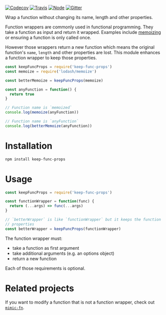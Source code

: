 [![Codecov](https://img.shields.io/codecov/c/github/ehmicky/keep-func-props.svg?label=tested&logo=codecov)](https://codecov.io/gh/ehmicky/keep-func-props) [![Travis](https://img.shields.io/badge/cross-platform-4cc61e.svg?logo=travis)](https://travis-ci.org/ehmicky/keep-func-props) [![Node](https://img.shields.io/node/v/keep-func-props.svg?logo=node.js)](https://www.npmjs.com/package/keep-func-props) [![Gitter](https://img.shields.io/gitter/room/ehmicky/keep-func-props.svg?logo=gitter)](https://gitter.im/ehmicky/keep-func-props)

Wrap a function without changing its name, length and other properties.

Function wrappers are commonly used in functional programming. They take a
function as input and return it wrapped. Examples include
[memoizing](https://github.com/planttheidea/moize) or ensuring a function is
only called once.

However those wrappers return a new function which means the original
function's `name`, `length` and other properties are lost. This module
enhances a function wrapper to keep those properties.

<!-- eslint-disable import/no-extraneous-dependencies, import/no-internal-modules, node/no-extraneous-require -->

```js
const keepFuncProps = require('keep-func-props')
const memoize = require('lodash/memoize')

const betterMemoize = keepFuncProps(memoize)

const anyFunction = function() {
  return true
}

// Function name is `memoized`
console.log(memoize(anyFunction))

// Function name is `anyFunction`
console.log(betterMemoize(anyFunction))
```

# Installation

```bash
npm install keep-func-props
```

# Usage

```js
const keepFuncProps = require('keep-func-props')

const functionWrapper = function(func) {
  return (...args) => func(...args)
}

// `betterWrapper` is like `functionWrapper` but it keeps the function
// properties
const betterWrapper = keepFuncProps(functionWrapper)
```

The function wrapper must:

- take a function as first argument
- take additional arguments (e.g. an options object)
- return a new function

Each of those requirements is optional.

# Related projects

If you want to modify a function that is not a function wrapper, check out
[`mimic-fn`](https://github.com/sindresorhus/mimic-fn).
